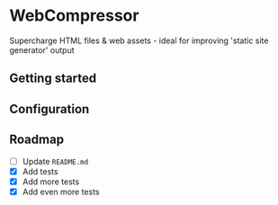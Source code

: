 # WebCompressor

Supercharge HTML files & web assets - ideal for improving 'static site generator' output

## Getting started

## Configuration

## Roadmap

- [ ] Update `README.md`
- [x] Add tests
- [x] Add more tests
- [x] Add even more tests
